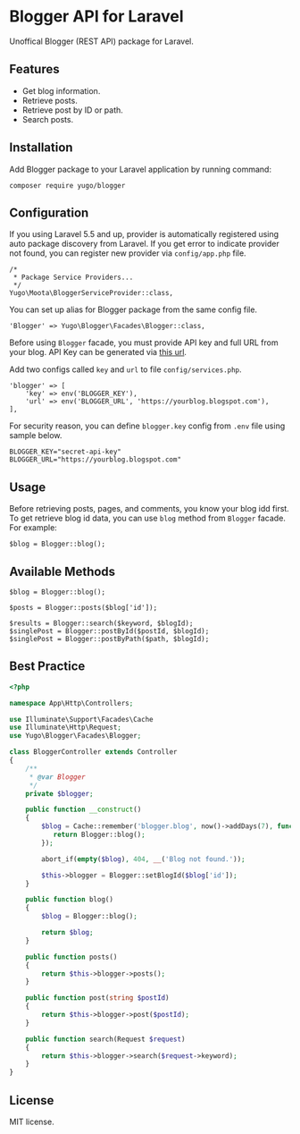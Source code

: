 # Blogger API for Laravel
Unoffical Blogger (REST API) package for Laravel.

## Features

- Get blog information.
- Retrieve posts.
- Retrieve post by ID or path.
- Search posts. 

## Installation

Add Blogger package to your Laravel application by running command:

```
composer require yugo/blogger
```

## Configuration

If you using Laravel 5.5 and up, provider is automatically registered using auto package discovery from Laravel. If you get error to indicate provider not found, you can register new provider via `config/app.php` file.

```
/*
 * Package Service Providers...
 */
Yugo\Moota\BloggerServiceProvider::class,
```

You can set up alias for Blogger package from the same config file.

```
'Blogger' => Yugo\Blogger\Facades\Blogger::class,
```

Before using `Blogger` facade, you must provide API key and full URL from your blog. API Key can be generated via [this url](https://developers.google.com/blogger/docs/3.0/using#APIKey).

Add two configs called `key` and `url` to file `config/services.php`.

```
'blogger' => [
    'key' => env('BLOGGER_KEY'),
    'url' => env('BLOGGER_URL', 'https://yourblog.blogspot.com'),
],
```

For security reason, you can define `blogger.key` config from `.env` file using sample below.

```
BLOGGER_KEY="secret-api-key"
BLOGGER_URL="https://yourblog.blogspot.com"
```

## Usage

Before retrieving posts, pages, and comments, you know your blog idd first. To get retrieve blog id data, you can use `blog` method from `Blogger` facade. For example:

```
$blog = Blogger::blog();
```



## Available Methods

```
$blog = Blogger::blog();

$posts = Blogger::posts($blog['id']);

$results = Blogger::search($keyword, $blogId);
$singlePost = Blogger::postById($postId, $blogId);
$singlePost = Blogger::postByPath($path, $blogId);
```

## Best Practice

```php
<?php

namespace App\Http\Controllers;

use Illuminate\Support\Facades\Cache
use Illuminate\Http\Request;
use Yugo\Blogger\Facades\Blogger;

class BloggerController extends Controller
{
    /**
     * @var Blogger
     */
    private $blogger;

    public function __construct()
    {
        $blog = Cache::remember('blogger.blog', now()->addDays(7), function (){
           return Blogger::blog();
        });

        abort_if(empty($blog), 404, __('Blog not found.'));

        $this->blogger = Blogger::setBlogId($blog['id']);
    }

    public function blog()
    {
        $blog = Blogger::blog();

        return $blog;
    }

    public function posts()
    {
        return $this->blogger->posts();
    }

    public function post(string $postId)
    {
        return $this->blogger->post($postId);
    }

    public function search(Request $request)
    {
        return $this->blogger->search($request->keyword);
    }
}
```

## License

MIT license.
